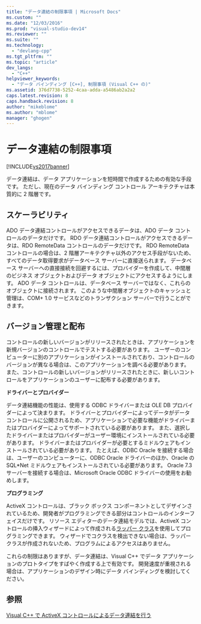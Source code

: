 ```yaml
---
title: "データ連結の制限事項 | Microsoft Docs"
ms.custom: ""
ms.date: "12/03/2016"
ms.prod: "visual-studio-dev14"
ms.reviewer: ""
ms.suite: ""
ms.technology: 
  - "devlang-cpp"
ms.tgt_pltfrm: ""
ms.topic: "article"
dev_langs: 
  - "C++"
helpviewer_keywords: 
  - "データ バインディング [C++], 制限事項 (Visual C++ の)"
ms.assetid: 376d7738-5252-4caa-adda-a5486ab2a2a2
caps.latest.revision: 8
caps.handback.revision: 8
author: "mikeblome"
ms.author: "mblome"
manager: "ghogen"
---
```

# データ連結の制限事項
[!INCLUDE[vs2017banner](../../assembler/inline/includes/vs2017banner.md)]

データ連結は、データ アプリケーションを短時間で作成するための有効な手段です。  ただし、現在のデータ バインディング コントロール アーキテクチャは本質的に 2 階層です。  
  
## スケーラビリティ  
 ADO データ連結コントロールがアクセスできるデータは、ADO データ コントロールのデータだけです。  RDO データ連結コントロールがアクセスできるデータは、RDO RemoteData コントロールのデータだけです。  RDO RemoteData コントロールの場合は、2 階層アーキテクチャ以外のアクセス手段がないため、すべてのデータ取得要求がデータベース サーバーに直接送られます。  データベース サーバーへの直接接続を回避するには、プロバイダーを作成して、中間層のビジネス オブジェクトおよびデータ オブジェクトにアクセスするようにします。  ADO データ コントロールは、データベース サーバーではなく、これらのオブジェクトに接続されます。  このような中間層オブジェクトのキャッシュと管理は、COM\+ 1.0 サービスなどのトランザクション サーバーで行うことができます。  
  
## バージョン管理と配布  
 コントロールの新しいバージョンがリリースされたときは、アプリケーションを新規バージョンのコントロールでテストする必要があります。  ユーザーのコンピューターに別のアプリケーションがインストールされており、コントロールのバージョンが異なる場合は、このアプリケーションを調べる必要があります。  また、コントロールの新しいバージョンがリリースされたときに、新しいコントロールをアプリケーションのユーザーに配布する必要があります。  
  
 **ドライバーとプロバイダー**  
  
 データ連結機能の性能は、使用する ODBC ドライバーまたは OLE DB プロバイダーによって決まります。  ドライバーとプロバイダーによってデータがデータ コントロールに公開されるため、アプリケーションで必要な機能がドライバーまたはプロバイダーによってサポートされている必要があります。  また、選択したドライバーまたはプロバイダーがユーザー環境にインストールされている必要があります。  ドライバーまたはプロバイダーが必要とするミドルウェアもインストールされている必要があります。  たとえば、ODBC Oracle を接続する場合は、ユーザーのコンピューターに、ODBC Oracle ドライバーのほか、Oracle の SQL\*Net ミドルウェアもインストールされている必要があります。  Oracle 7.3 サーバーを接続する場合は、Microsoft Oracle ODBC ドライバーの使用をお勧めします。  
  
 **プログラミング**  
  
 ActiveX コントロールは、ブラック ボックス コンポーネントとしてデザインされているため、開発者がプログラミングできる部分はコントロールのインターフェイスだけです。  リソース エディターのデータ連結モデルでは、ActiveX コントロールの挿入ウィザードによって作成される[ラッパー クラス](../../data/ado-rdo/wrapper-classes.md)を使用してプログラミングできます。  ウィザードでコクラスを検出できない場合は、ラッパー クラスが作成されないため、プログラムによるアクセスはありません。  
  
 これらの制限はありますが、データ連結は、Visual C\+\+ でデータ アプリケーションのプロトタイプをすばやく作成する上で有効です。  開発速度が重視される場合は、アプリケーションのデザイン時にデータ バインディングを検討してください。  
  
## 参照  
 [Visual C\+\+ で ActiveX コントロールによるデータ連結を行う](../../data/ado-rdo/databinding-with-activex-controls-in-visual-cpp.md)